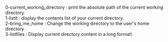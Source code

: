 0-current_working_directory : print the absolute path of the current working directory.\
1-listit : display the contents list of your current directory.\
2-bring_me_home : Change the working directory to the user's home directory\
3-listfiles : Display current directory content in a long format\
